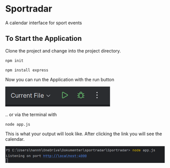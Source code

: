 # Sportradar
A calendar interface for sport events

## To Start the Application
Clone the project and change into the project directory.

```shell
npm init
```

```shell
npm install express
```

Now you can run the Application with the run button

![run_button.png](images/run_button.png)

.. or via the terminal with

```shell
node app.js 
```
This is what your output will look like. After clicking the link you will see the calendar.

![output.png](images/output.png)